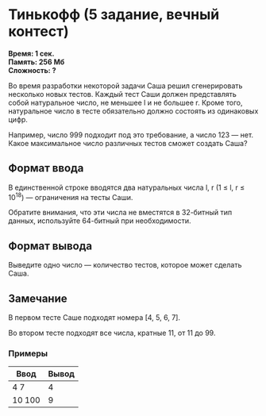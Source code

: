 <h1 class="title">Тинькофф (5 задание, вечный контест)</h1>
<p><b>Время: 1 сек.<br>Память: 256 Мб<br>Сложность: ?</b></p>
<p>Во время разработки некоторой задачи Саша решил сгенерировать несколько новых тестов. Каждый тест Саши должен представлять собой натуральное число, не меньшее l и не большее r. Кроме того, натуральное число в тесте обязательно должно состоять из одинаковых цифр.</p>
<p>Например, число 999 подходит под это требование, а число 123 — нет. Какое максимальное число различных тестов сможет создать Саша?</p>

<h2>Формат ввода</h2>
<p>В единственной строке вводятся два натуральных числа l, r (1 ≤ l, r ≤ 10<sup>18</sup>) — ограничения на тесты Саши.</p>
<p>Обратите внимания, что эти числа не вместятся в 32-битный тип данных, используйте 64-битный при необходимости.</p>

<h2>Формат вывода</h2>
<p>Выведите одно число — количество тестов, которое может сделать Саша.</p>

<h2>Замечание</h2>
<p>В первом тесте Саше подходят номера [4, 5, 6, 7].</p>
<p>Во втором тесте подходят все числа, кратные 11, от 11 до 99.</p>

<h3>Примеры</h3>
<table class="sample-tests">
  <thead>
     <tr>
        <th>Ввод</th>
        <th>Вывод</th>
     </tr>
  </thead>
  <tbody>
     <tr>
        <td>4 7</td>
        <td>4</td>
     </tr>
     <tr>
        <td>10 100</td>
        <td>9</td>
     </tr>
  </tbody>
</table>